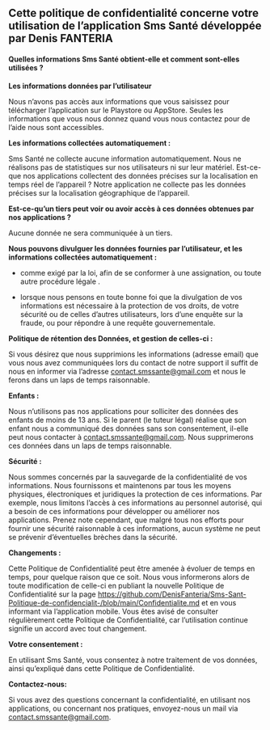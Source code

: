 ## Cette politique de confidentialité concerne votre utilisation de l’application Sms Santé développée par Denis FANTERIA

#### Quelles  informations Sms Santé obtient-elle et comment sont-elles utilisées ?

**Les informations données par l’utilisateur**

Nous n’avons pas accès aux informations que vous saisissez pour télécharger l’application sur le Playstore ou AppStore.
Seules les informations que vous nous donnez quand vous nous contactez pour de l’aide nous sont accessibles.

**Les informations collectées automatiquement :**

Sms Santé ne collecte aucune information automatiquement. Nous ne réalisons pas de statistiques sur nos utilisateurs ni sur leur matériel.
Est-ce-que nos applications collectent des données précises sur la localisation en temps réel de l’appareil ?
Notre application ne collecte pas les données précises sur la localisation géographique de l’appareil.

**Est-ce-qu’un tiers peut voir ou avoir accès à ces données obtenues par nos applications ?**

Aucune donnée ne sera communiquée à un tiers.

**Nous pouvons divulguer les données fournies par l’utilisateur, et les informations collectées automatiquement :**

* comme exigé par la loi, afin de se conformer à une assignation, ou toute autre procédure légale .

* lorsque nous pensons en toute bonne foi que la divulgation de vos informations est nécessaire à la protection de vos droits, de votre sécurité  ou de celles d’autres utilisateurs, lors d’une enquête sur la fraude, ou pour répondre à une requête gouvernementale.

**Politique de rétention des Données, et gestion de celles-ci :**

Si vous désirez que nous supprimions les informations (adresse email) que vous nous avez communiquées lors du contact de notre support il suffit de nous en informer via l’adresse contact.smssante@gmail.com et nous le ferons dans un laps de temps raisonnable. 

**Enfants :**

Nous n’utilisons pas nos applications pour solliciter des données des enfants de moins de 13 ans. Si le parent (le tuteur légal) réalise que son enfant nous a communiqué des données sans son consentement, il-elle peut nous contacter à contact.smssante@gmail.com. Nous supprimerons ces données dans un laps de temps raisonnable.

**Sécurité :**

Nous sommes concernés par la sauvegarde de la confidentialité de vos informations. Nous fournissons et maintenons par tous les moyens physiques, électroniques et juridiques la protection de  ces informations. Par exemple, nous limitons l’accès à ces informations au personnel autorisé, qui a besoin de ces informations pour développer ou améliorer nos applications. Prenez note cependant, que malgré tous nos efforts pour fournir une sécurité raisonnable à ces informations, aucun système ne peut se prévenir d’éventuelles brèches dans la sécurité.

**Changements :**

Cette Politique de Confidentialité peut être amenée à évoluer de temps en temps, pour quelque raison  que ce soit. Nous vous informerons alors de toute modification de celle-ci en publiant la nouvelle Politique de Confidentialité sur la page  https://github.com/DenisFanteria/Sms-Sant-Politique-de-confidencialit-/blob/main/Confidentialite.md et en vous informant via l’application mobile. Vous êtes avisé de consulter régulièrement cette Politique de Confidentialité, car l’utilisation continue signifie un accord avec tout changement.

**Votre consentement :**

En utilisant Sms Santé, vous consentez à notre traitement de vos données, ainsi qu’expliqué dans cette Politique de Confidentialité. 

**Contactez-nous:**

Si vous avez des questions concernant la confidentialité, en utilisant nos applications, ou concernant nos pratiques, envoyez-nous un mail via contact.smssante@gmail.com.
